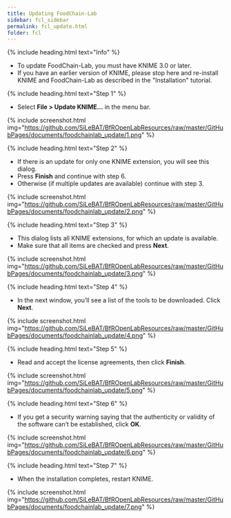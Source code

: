```yaml
---
title: Updating FoodChain-Lab
sidebar: fcl_sidebar
permalink: fcl_update.html
folder: fcl
---
```


{% include heading.html text="Info" %}

 * To update FoodChain-Lab, you must have KNIME 3.0 or later.
 * If you have an earlier version of KNIME, please stop here and re-install KNIME and FoodChain-Lab as described in the "Installation" tutorial.

{% include heading.html text="Step 1" %}

 * Select **File > Update KNIME...** in the menu bar.

{% include screenshot.html img="https://github.com/SiLeBAT/BfROpenLabResources/raw/master/GitHubPages/documents/foodchainlab_update/1.png" %}

{% include heading.html text="Step 2" %}

 * If there is an update for only one KNIME extension, you will see this dialog.
 * Press **Finish** and continue with step 6.
 * Otherwise (if multiple updates are available) continue with step 3.

{% include screenshot.html img="https://github.com/SiLeBAT/BfROpenLabResources/raw/master/GitHubPages/documents/foodchainlab_update/2.png" %}

{% include heading.html text="Step 3" %}

 * This dialog lists all KNIME extensions, for which an update is available.
 * Make sure that all items are checked and press **Next**.

{% include screenshot.html img="https://github.com/SiLeBAT/BfROpenLabResources/raw/master/GitHubPages/documents/foodchainlab_update/3.png" %}

{% include heading.html text="Step 4" %}

 * In the next window, you’ll see a list of the tools to be downloaded. Click **Next**.

{% include screenshot.html img="https://github.com/SiLeBAT/BfROpenLabResources/raw/master/GitHubPages/documents/foodchainlab_update/4.png" %}

{% include heading.html text="Step 5" %}

 * Read and accept the license agreements, then click **Finish**.

{% include screenshot.html img="https://github.com/SiLeBAT/BfROpenLabResources/raw/master/GitHubPages/documents/foodchainlab_update/5.png" %}

{% include heading.html text="Step 6" %}

 * If you get a security warning saying that the authenticity or validity of the software can’t be established, click **OK**.

{% include screenshot.html img="https://github.com/SiLeBAT/BfROpenLabResources/raw/master/GitHubPages/documents/foodchainlab_update/6.png" %}

{% include heading.html text="Step 7" %}

 * When the installation completes, restart KNIME.

{% include screenshot.html img="https://github.com/SiLeBAT/BfROpenLabResources/raw/master/GitHubPages/documents/foodchainlab_update/7.png" %}


